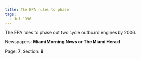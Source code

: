 ```yaml
---  
title: The EPA rules to phase  
tags:  
  - Jul 1996  
---  
```

  
The EPA rules to phase out two cycle outboard engines by 2006.  
  
Newspapers: **Miami Morning News or The Miami Herald**  
  
Page: **7**, Section: **B** 
